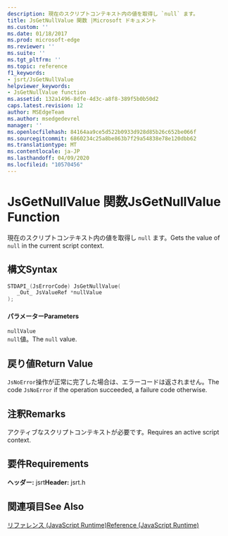 ```yaml
---
description: 現在のスクリプトコンテキスト内の値を取得し `null` ます。
title: JsGetNullValue 関数 |Microsoft ドキュメント
ms.custom: ''
ms.date: 01/18/2017
ms.prod: microsoft-edge
ms.reviewer: ''
ms.suite: ''
ms.tgt_pltfrm: ''
ms.topic: reference
f1_keywords:
- jsrt/JsGetNullValue
helpviewer_keywords:
- JsGetNullValue function
ms.assetid: 132a1496-8dfe-4d3c-a8f8-389f5b0b50d2
caps.latest.revision: 12
author: MSEdgeTeam
ms.author: msedgedevrel
manager: ''
ms.openlocfilehash: 84164aa9ce5d522b0933d928d85b26c652be066f
ms.sourcegitcommit: 6860234c25a8be863b7f29a54838e78e120dbb62
ms.translationtype: MT
ms.contentlocale: ja-JP
ms.lasthandoff: 04/09/2020
ms.locfileid: "10570456"
---
```

# <span data-ttu-id="29be6-103">JsGetNullValue 関数</span><span class="sxs-lookup"><span data-stu-id="29be6-103">JsGetNullValue Function</span></span>
<span data-ttu-id="29be6-104">現在のスクリプトコンテキスト内の値を取得し `null` ます。</span><span class="sxs-lookup"><span data-stu-id="29be6-104">Gets the value of `null` in the current script context.</span></span>  
  
## <span data-ttu-id="29be6-105">構文</span><span class="sxs-lookup"><span data-stu-id="29be6-105">Syntax</span></span>  
  
```cpp  
STDAPI_(JsErrorCode) JsGetNullValue(  
   _Out_ JsValueRef *nullValue  
);  
```  
  
#### <span data-ttu-id="29be6-106">パラメーター</span><span class="sxs-lookup"><span data-stu-id="29be6-106">Parameters</span></span>  
 `nullValue`  
 <span data-ttu-id="29be6-107">`null`値。</span><span class="sxs-lookup"><span data-stu-id="29be6-107">The `null` value.</span></span>  
  
## <span data-ttu-id="29be6-108">戻り値</span><span class="sxs-lookup"><span data-stu-id="29be6-108">Return Value</span></span>  
 <span data-ttu-id="29be6-109">`JsNoError`操作が正常に完了した場合は、エラーコードは返されません。</span><span class="sxs-lookup"><span data-stu-id="29be6-109">The code `JsNoError` if the operation succeeded, a failure code otherwise.</span></span>  
  
## <span data-ttu-id="29be6-110">注釈</span><span class="sxs-lookup"><span data-stu-id="29be6-110">Remarks</span></span>  
 <span data-ttu-id="29be6-111">アクティブなスクリプトコンテキストが必要です。</span><span class="sxs-lookup"><span data-stu-id="29be6-111">Requires an active script context.</span></span>  
  
## <span data-ttu-id="29be6-112">要件</span><span class="sxs-lookup"><span data-stu-id="29be6-112">Requirements</span></span>  
 <span data-ttu-id="29be6-113">**ヘッダー:** jsrt</span><span class="sxs-lookup"><span data-stu-id="29be6-113">**Header:** jsrt.h</span></span>  
  
## <span data-ttu-id="29be6-114">関連項目</span><span class="sxs-lookup"><span data-stu-id="29be6-114">See Also</span></span>  
 [<span data-ttu-id="29be6-115">リファレンス (JavaScript Runtime)</span><span class="sxs-lookup"><span data-stu-id="29be6-115">Reference (JavaScript Runtime)</span></span>](../chakra-hosting/reference-javascript-runtime.md)